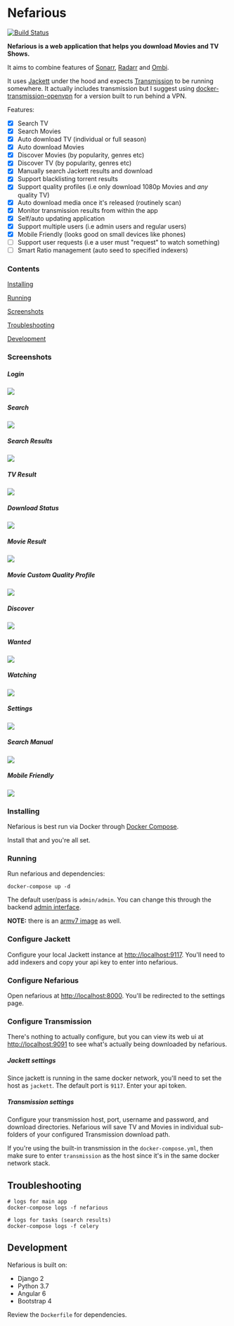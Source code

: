 # Nefarious

[![Build Status](https://travis-ci.org/lardbit/nefarious.svg?branch=master)](https://travis-ci.org/lardbit/nefarious)

**Nefarious is a web application that helps you download Movies and TV Shows.**

It aims to combine features of [Sonarr](https://github.com/Sonarr/Sonarr/), [Radarr](https://github.com/Radarr/Radarr) and [Ombi](https://github.com/tidusjar/Ombi).

It uses [Jackett](https://github.com/Jackett/Jackett/) under the hood and expects [Transmission](https://transmissionbt.com/) to be running somewhere.  It actually includes transmission but I suggest using [docker-transmission-openvpn](https://github.com/haugene/docker-transmission-openvpn) for a version built to run behind a VPN.

Features:
- [x] Search TV
- [x] Search Movies
- [x] Auto download TV (individual or full season)
- [x] Auto download Movies
- [x] Discover Movies (by popularity, genres etc)
- [x] Discover TV (by popularity, genres etc)
- [x] Manually search Jackett results and download
- [x] Support blacklisting torrent results
- [X] Support quality profiles (i.e only download 1080p Movies and *any* quality TV)
- [x] Auto download media once it's released (routinely scan)
- [x] Monitor transmission results from within the app
- [x] Self/auto updating application
- [x] Support multiple users (i.e admin users and regular users)
- [x] Mobile Friendly (looks good on small devices like phones)
- [ ] Support user requests (i.e a user must "request" to watch something)
- [ ] Smart Ratio management (auto seed to specified indexers)

### Contents

[Installing](#installing)

[Running](#running)

[Screenshots](#screenshots)

[Troubleshooting](#troubleshooting)

[Development](#development)

### Screenshots

##### Login
![](https://github.com/lardbit/nefarious/blob/master/screenshots/login.png?raw=true)
##### Search
![](https://github.com/lardbit/nefarious/blob/master/screenshots/search-blank.png?raw=true)
##### Search Results
![](https://github.com/lardbit/nefarious/blob/master/screenshots/search-results.png?raw=true)
##### TV Result
![](https://github.com/lardbit/nefarious/blob/master/screenshots/media-tv-result.png?raw=true)
##### Download Status
![](https://github.com/lardbit/nefarious/blob/master/screenshots/media-status.png?raw=true)
##### Movie Result
![](https://github.com/lardbit/nefarious/blob/master/screenshots/media-movie-result.png?raw=true)
##### Movie Custom Quality Profile
![](https://github.com/lardbit/nefarious/blob/master/screenshots/media-movie-custom-quality-profile.png?raw=true)
##### Discover
![](https://github.com/lardbit/nefarious/blob/master/screenshots/discover.png?raw=true)
##### Wanted
![](https://github.com/lardbit/nefarious/blob/master/screenshots/wanted.png?raw=true)
##### Watching
![](https://github.com/lardbit/nefarious/blob/master/screenshots/watching.png?raw=true)
##### Settings
![](https://github.com/lardbit/nefarious/blob/master/screenshots/settings.png?raw=true)
##### Search Manual
![](https://github.com/lardbit/nefarious/blob/master/screenshots/search-manual.png?raw=true)
##### Mobile Friendly
![](https://github.com/lardbit/nefarious/blob/master/screenshots/search-mobile.png?raw=true)


### Installing

Nefarious is best run via Docker through [Docker Compose](https://docs.docker.com/compose/install/).

Install that and you're all set.

### Running

Run nefarious and dependencies:
    
    docker-compose up -d

The default user/pass is `admin/admin`.  You can change this through the backend [admin interface](http://localhost:8000/admin/auth/user/1/password/).

**NOTE:** there is an [armv7 image](https://hub.docker.com/r/lardbit/nefarious/tags/) as well.

### Configure Jackett

Configure your local Jackett instance at [http://localhost:9117](http://localhost:9117).  You'll need to add indexers and copy your api key to enter into nefarious.

### Configure Nefarious

Open nefarious at [http://localhost:8000](http://localhost:8000).  You'll be redirected to the settings page.


### Configure Transmission

There's nothing to actually configure, but you can view its web ui at [http://localhost:9091](http://localhost:9091) to see what's actually being downloaded by nefarious.

##### Jackett settings

Since jackett is running in the same docker network, you'll need to set the host as `jackett`.  The default port is `9117`.  Enter your api token.

##### Transmission settings

Configure your transmission host, port, username and password, and download directories.  Nefarious will save TV and Movies in individual sub-folders of your configured Transmission download path.

If you're using the built-in transmission in the `docker-compose.yml`, then make sure to enter `transmission` as the host since it's in the same docker network stack.

## Troubleshooting
   
    # logs for main app
    docker-compose logs -f nefarious

    # logs for tasks (search results)
    docker-compose logs -f celery


## Development

Nefarious is built on:

- Django 2
- Python 3.7
- Angular 6
- Bootstrap 4

Review the `Dockerfile` for dependencies.
